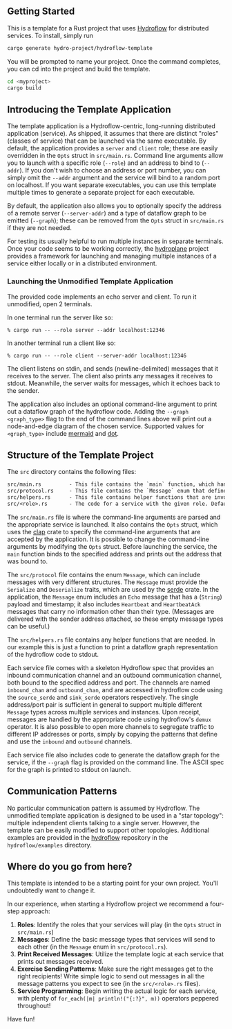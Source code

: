 ## Getting Started
This is a template for a Rust project that uses [Hydroflow](http://github.com/hydro-project/hydroflow) for distributed services. To install, simply run 
```bash
cargo generate hydro-project/hydroflow-template
```
You will be prompted to name your project. Once the command completes, you can cd into the project and build the template.
```bash
cd <myproject>
cargo build
```

## Introducing the Template Application
The template application is a Hydroflow-centric, long-running distributed application (service). As
shipped, it assumes that there are distinct "roles" 
(classes of service) that can be launched via the same executable. 
By default, the application provides a `server` and `client` role; these are easily overridden in the `Opts` struct in `src/main.rs`.
Command line arguments allow you to launch with a specific role (`--role`) and an address to bind to (`--addr`). 
If you don't wish to choose an address or port number, you can simply omit the `--addr` argument and the service 
will bind to a random port on localhost. If you want separate executables, you can use this template multiple times to generate
a separate project for each executable.

By default, the application also allows you to optionally specify the address of a remote server (`--server-addr`) and 
a type of dataflow graph to be emitted (`--graph`); 
these can be removed from the `Opts` struct in `src/main.rs` if they are not needed. 

For testing its usually helpful to run multiple instances in separate terminals.
Once your code seems to be working correctly, the [hydroplane](https://github.com/hydro-project/hydroplane) project 
provides a framework for launching and managing multiple instances of a service either locally or in a distributed environment.

### Launching the Unmodified Template Application
The provided code implements an echo server and client. To run it unmodified, open 2 terminals.

In one terminal run the server like so:
```console
% cargo run -- --role server --addr localhost:12346
```

In another terminal run a client like so:
```console
% cargo run -- --role client --server-addr localhost:12346
```
The client listens on stdin, and sends (newline-delimited) messages that it receives to the server.
The client also prints any messages it receives to stdout.
Meanwhile, the server waits for messages, which it echoes back to the sender. 

The application also includes an optional command-line argument to print out a dataflow graph of the hydroflow code.
Adding the `--graph <graph_type>` flag to the end of the command lines above will print out a node-and-edge diagram of the chosen service. 
Supported values for `<graph_type>` include [mermaid](https://mermaid-js.github.io/) and [dot](https://graphviz.org/doc/info/lang.html).

## Structure of the Template Project
The `src` directory contains the following files:

```txt
src/main.rs         - This file contains the `main` function, which handles command-line arguments and launches the appropriate service.
src/protocol.rs     - This file contains the `Message` enum that defines the messages that can be sent between instances.
src/helpers.rs      - This file contains helper functions that are invoked from Hydroflow code in multiple services
src/<role>.rs       - The code for a service with the given role. Default files are provided for `server` and `client`.
```

The `src/main.rs` file is where the command-line arguments are parsed and the appropriate service is launched.
It also contains the `Opts` struct, which uses the [clap](https://docs.rs/clap/latest/clap/) crate to 
specify the command-line arguments that are accepted by the application.
It is possible to change the command-line arguments by modifying the `Opts` struct.
Before launching the service, the `main` function binds to the specified address and prints out the address that was bound to.

The `src/protocol` file contains the enum `Message`, which can include messages with very different structures. 
The `Message` must provide the `Serialize` and `Deserialize` traits, which are used by the [serde](https://docs.serde.rs/serde/) crate.
In the application, the `Message` enum includes an `Echo` message that has a (`String`) payload and timestamp; it also includes
`Heartbeat` and `HeartbeatAck` messages that carry no information other than their type. (Messages are delivered with the sender 
address attached, so these empty message types can be useful.) 

The `src/helpers.rs` file contains any helper functions that are needed. In our example this is just a function to print
a dataflow graph representation of the hydroflow code to stdout.

Each service file comes with a skeleton Hydroflow spec that provides an inbound communication channel and an outbound communication channel, both 
bound to the specified address and port. The channels are named `inbound_chan` and `outbound_chan`, and are accessed in hydroflow code using the 
`source_serde` and `sink_serde` operators respectively. The single address/port pair is sufficient in general to support multiple
different `Message` types across multiple services and instances. Upon receipt, messages are handled by the appropriate code using hydroflow's `demux`
operator. It is also possible to open more channels to segregate traffic to different IP addresses or ports, simply by copying the 
patterns that define and use the `inbound` and `outbound` channels.

Each service file also includes code to generate the dataflow graph for the service, if the `--graph` flag is provided on the command line.
The ASCII spec for the graph is printed to stdout on launch.

## Communication Patterns
No particular communication pattern is assumed by Hydroflow. The unmodified template application is designed to be used in a "star topology": 
multiple independent clients talking to a single server. However, the template can be easily modified to support other topologies. 
Additional examples are provided in the [hydroflow](https://github.com/hydro-project/hydroflow) repository in the `hydroflow/examples` directory.

## Where do you go from here?
This template is intended to be a starting point for your own project. You'll undoubtedly want to change it.

In our experience, when starting a Hydroflow project we recommend a four-step approach:

1. **Roles**: Identify the roles that your services will play (in the `Opts` struct in `src/main.rs`)
2. **Messages**: Define the basic message types that services will send to each other (in the `Message` enum in `src/protocol.rs`).
3. **Print Received Messages**: Utilize the template logic at each service that prints out messages received. 
4. **Exercise Sending Patterns**:  Make sure the right messages get to the right recipients! Write simple logic to send out messages in all the message patterns you expect to see (in the `src/<role>.rs` files).
5. **Service Programming**: Begin writing the actual logic for each service, with plenty of `for_each(|m| println!("{:?}", m))` operators 
peppered throughout!

Have fun!
